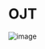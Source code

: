 # OJT

![image](https://user-images.githubusercontent.com/37070273/82188787-5f4fde00-9929-11ea-98e2-ac0e63a9fdcb.PNG)
